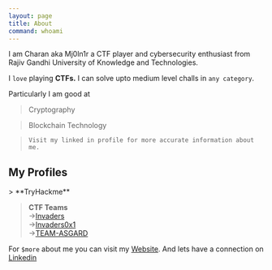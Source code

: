 ```yaml
---
layout: page
title: About
command: whoami
---
```


I am Charan aka Mj0ln1r a CTF player and cybersecurity enthusiast from Rajiv Gandhi University of Knowledge and Technologies.

I `love` playing **CTFs.** I can solve upto medium level challs in `any category`.

Particularly I am good at

> Cryptography

> Blockchain Technology

> `Visit my linked in profile for more accurate information about me.`

<h2>My Profiles</h2>
> **TryHackme** <script src="https://tryhackme.com/badge/819191"></script>

> **CTF Teams** <br> &rarr;<a href="https://ctftime.org/team/71588" target=_blank>Invaders</a>
<br> &rarr;<a href="https://ctftime.org/team/217079" target=_blank>Invaders0x1</a>
<br> &rarr;<a href="https://ctftime.org/team/196057" target=_blank>TEAM-ASGARD</a>


For `$more` about me you can visit my <a href="https://themj0ln1r.github.io/mj0ln1rs-website/" target=_blank>Website</a>. And lets have a connection on <a href="https://linkedin.com/in/mj0ln1r/" target=_blank>Linkedin</a>